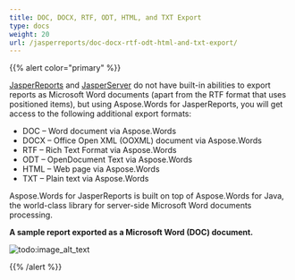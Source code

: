 ```yaml
---
title: DOC, DOCX, RTF, ODT, HTML, and TXT Export
type: docs
weight: 20
url: /jasperreports/doc-docx-rtf-odt-html-and-txt-export/
---
```


{{% alert color="primary" %}} 

[JasperReports](https://sourceforge.net/projects/jasperreports/) and [JasperServer](https://sourceforge.net/projects/jasperserver/) do not have built-in abilities to export reports as Microsoft Word documents (apart from the RTF format that uses positioned items), but using Aspose.Words for JasperReports, you will get access to the following additional export formats:

- DOC – Word document via Aspose.Words 
- DOCX – Office Open XML (OOXML) document via Aspose.Words 
- RTF – Rich Text Format via Aspose.Words 
- ODT – OpenDocument Text via Aspose.Words 
- HTML – Web page via Aspose.Words 
- TXT – Plain text via Aspose.Words 

Aspose.Words for JasperReports is built on top of Aspose.Words for Java, the world-class library for server-side Microsoft Word documents processing. 

**A sample report exported as a Microsoft Word (DOC) document.**

![todo:image_alt_text](doc-docx-rtf-odt-html-and-txt-export_1.png)

{{% /alert %}}
